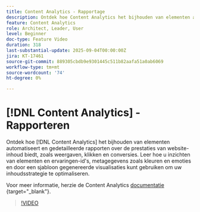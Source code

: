 ```yaml
---
title: Content Analytics - Rapportage
description: Ontdek hoe Content Analytics het bijhouden van elementen automatiseert en gedetailleerde rapporten over de prestaties van website-inhoud biedt, zoals weergaven, klikken en conversies.
feature: Content Analytics
role: Architect, Leader, User
level: Beginner
doc-type: Feature Video
duration: 318
last-substantial-update: 2025-09-04T00:00:00Z
jira: KT-17461
source-git-commit: 889305cbdb9e9301445c511b82aafa51a0ab6069
workflow-type: tm+mt
source-wordcount: '74'
ht-degree: 0%

---
```


# [!DNL Content Analytics] - Rapporteren

Ontdek hoe [!DNL Content Analytics] het bijhouden van elementen automatiseert en gedetailleerde rapporten over de prestaties van website-inhoud biedt, zoals weergaven, klikken en conversies. Leer hoe u inzichten van elementen en ervaringen-id&#39;s, metagegevens zoals kleuren en emoties en door een sjabloon gegenereerde visualisaties kunt gebruiken om uw inhoudsstrategie te optimaliseren.

Voor meer informatie, herzie de Content Analytics [ documentatie ](https://experienceleague.adobe.com/nl/docs/analytics-platform/using/content-analytics/report/report){target="_blank"}.

>[!VIDEO](https://video.tv.adobe.com/v/3473043/?learn=on&enablevpops&captions=dut)
